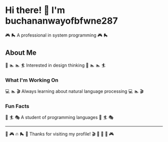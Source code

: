 # Hi there! 👋 I'm buchananwayofbfwne287

🎮 🛼 A professional in system programming 🎮 🛼

## About Me
🥊 🏊 🏊 🏄 Interested in design thinking 🥊 🏊 🏊 🏄

### What I'm Working On
💻 🏊 🎬 Always learning about natural language processing 💻 🏊 🎬

### Fun Facts
🎪 🏄 🎭 A student of programming languages 🎪 🏄 🎭

---
🌈 🎮 🔥 🛼 🥊 Thanks for visiting my profile! 🎬 🚣 🚵 🎣 🎮
